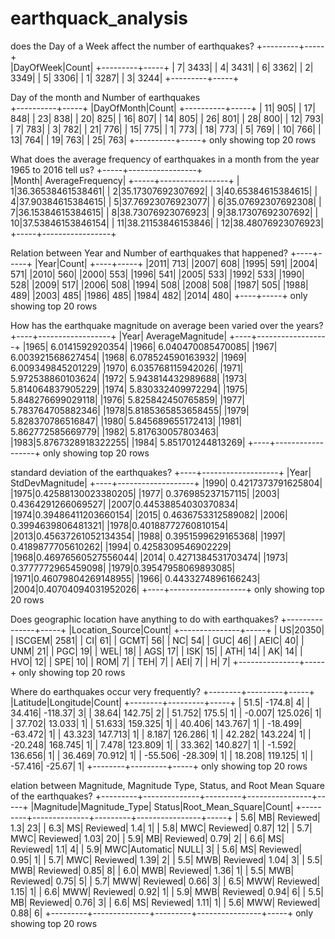 # earthquack_analysis

does the Day of a Week affect the number of earthquakes?
+---------+-----+                                                               
|DayOfWeek|Count|
+---------+-----+
|        7| 3433|
|        4| 3431|
|        6| 3362|
|        2| 3349|
|        5| 3306|
|        1| 3287|
|        3| 3244|
+---------+-----+

Day of the month and Number of earthquakes                                      
+----------+-----+
|DayOfMonth|Count|
+----------+-----+
|        11|  905|
|        17|  848|
|        23|  838|
|        20|  825|
|        16|  807|
|        14|  805|
|        26|  801|
|        28|  800|
|        12|  793|
|         7|  783|
|         3|  782|
|        21|  776|
|        15|  775|
|         1|  773|
|        18|  773|
|         5|  769|
|        10|  766|
|        13|  764|
|        19|  763|
|        25|  763|
+----------+-----+
only showing top 20 rows

What does the average frequency of earthquakes in a month from the year 1965 to 2016 tell us?
+-----+-----------------+                                                       
|Month| AverageFrequency|
+-----+-----------------+
|    1|36.36538461538461|
|    2|35.17307692307692|
|    3|40.65384615384615|
|    4|37.90384615384615|
|    5|37.76923076923077|
|    6|35.07692307692308|
|    7|36.15384615384615|
|    8|38.73076923076923|
|    9|38.17307692307692|
|   10|37.53846153846154|
|   11|38.21153846153846|
|   12|38.48076923076923|
+-----+-----------------+

Relation between Year and Number of earthquakes that happened?
+----+-----+
|Year|Count|
+----+-----+
|2011|  713|
|2007|  608|
|1995|  591|
|2004|  571|
|2010|  560|
|2000|  553|
|1996|  541|
|2005|  533|
|1992|  533|
|1990|  528|
|2009|  517|
|2006|  508|
|1994|  508|
|2008|  508|
|1987|  505|
|1988|  489|
|2003|  485|
|1986|  485|
|1984|  482|
|2014|  480|
+----+-----+
only showing top 20 rows

How has the earthquake magnitude on average been varied over the years?
+----+------------------+
|Year|  AverageMagnitude|
+----+------------------+
|1965|   6.0141592920354|
|1966| 6.040470085470085|
|1967| 6.003921568627454|
|1968| 6.078524590163932|
|1969| 6.009349845201229|
|1970| 6.035768115942026|
|1971| 5.972538860103624|
|1972| 5.943814432989688|
|1973| 5.814064837905229|
|1974| 5.830332409972294|
|1975| 5.848276699029118|
|1976| 5.825842450765859|
|1977| 5.783764705882346|
|1978|5.8185365853658455|
|1979| 5.828370786516847|
|1980| 5.845689655172413|
|1981| 5.862772585669779|
|1982| 5.817630057803463|
|1983|5.8767328918322255|
|1984| 5.851701244813269|
+----+------------------+
only showing top 20 rows

standard deviation of the earthquakes?
+----+-------------------+
|Year|    StdDevMagnitude|
+----+-------------------+
|1990| 0.4217373791625804|
|1975|0.42588130023380205|
|1977|  0.376985237157115|
|2003| 0.4364291266069527|
|2007|0.44538854030370834|
|1974|0.39486411203660154|
|2015| 0.4636753312589082|
|2006| 0.3994639806481321|
|1978|0.40188772760810154|
|2013|0.45637261052134354|
|1988| 0.3951599629165368|
|1997| 0.4189877705610262|
|1994| 0.4258309546902229|
|1968|0.46976560527556044|
|2014| 0.4271384531703474|
|1973| 0.3777772965459098|
|1979|0.39547958069893085|
|1971|0.46079804269148955|
|1966| 0.4433274896166243|
|2004|0.40704094031952026|
+----+-------------------+
only showing top 20 rows

Does geographic location have anything to do with earthquakes?
+---------------+-----+
|Location_Source|Count|
+---------------+-----+
|             US|20350|
|         ISCGEM| 2581|
|             CI|   61|
|           GCMT|   56|
|             NC|   54|
|            GUC|   46|
|           AEIC|   40|
|            UNM|   21|
|            PGC|   19|
|            WEL|   18|
|            AGS|   17|
|            ISK|   15|
|            ATH|   14|
|             AK|   14|
|            HVO|   12|
|            SPE|   10|
|            ROM|    7|
|            TEH|    7|
|            AEI|    7|
|              H|    7|
+---------------+-----+
only showing top 20 rows

Where do earthquakes occur very frequently?
+--------+---------+-----+
|Latitude|Longitude|Count|
+--------+---------+-----+
|    51.5|   -174.8|    4|
|  34.416|  -118.37|    3|
|   38.64|   142.75|    2|
|  51.752|    175.5|    1|
|  -0.007|  125.026|    1|
|  37.702|   13.033|    1|
|  51.633|  159.325|    1|
|  40.406|  143.767|    1|
| -18.499|  -63.472|    1|
|  43.323|  147.713|    1|
|   8.187|  126.286|    1|
|  42.282|  143.224|    1|
| -20.248|  168.745|    1|
|   7.478|  123.809|    1|
|  33.362|  140.827|    1|
|  -1.592|  136.656|    1|
|  36.469|   70.912|    1|
| -55.506|  -28.309|    1|
|  18.208|  119.125|    1|
| -57.416|   -25.67|    1|
+--------+---------+-----+
only showing top 20 rows

elation between Magnitude, Magnitude Type, Status, and Root Mean Square of the earthquakes?
+---------+--------------+---------+----------------+-----+
|Magnitude|Magnitude_Type|   Status|Root_Mean_Square|Count|
+---------+--------------+---------+----------------+-----+
|      5.6|            MB| Reviewed|             1.3|   23|
|      6.3|            MS| Reviewed|             1.4|    1|
|      5.8|           MWC| Reviewed|            0.87|   12|
|      5.7|           MWC| Reviewed|            1.03|   20|
|      5.9|            MB| Reviewed|            0.79|    2|
|      6.6|            MS| Reviewed|             1.1|    4|
|      5.9|           MWC|Automatic|            NULL|    3|
|      5.6|            MS| Reviewed|            0.95|    1|
|      5.7|           MWC| Reviewed|            1.39|    2|
|      5.5|           MWB| Reviewed|            1.04|    3|
|      5.5|           MWB| Reviewed|            0.85|    8|
|      6.0|           MWB| Reviewed|            1.36|    1|
|      5.5|           MWB| Reviewed|            0.75|    5|
|      5.7|           MWW| Reviewed|            0.66|    3|
|      6.5|           MWW| Reviewed|            1.15|    1|
|      6.6|           MWW| Reviewed|            0.92|    1|
|      5.9|           MWB| Reviewed|            0.94|    6|
|      5.5|            MB| Reviewed|            0.76|    3|
|      6.6|            MS| Reviewed|            1.11|    1|
|      5.6|           MWW| Reviewed|            0.88|    6|
+---------+--------------+---------+----------------+-----+
only showing top 20 rows
